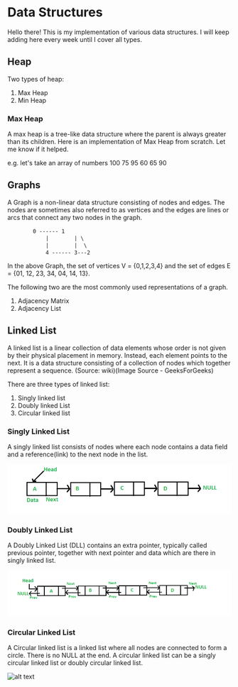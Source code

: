 # Data Structures

Hello there!
This is my implementation of various data structures. I will keep adding here every week until I cover all types.


## Heap
Two types of heap:

 1. Max Heap
 2. Min Heap

### Max Heap
A max heap is a tree-like data structure where the parent is always greater than its children. Here is an implementation of Max Heap from scratch. Let me know if it helped.

e.g. let's take an array of numbers
		100   75	 95	 60	 65	 90

## Graphs
A Graph is a non-linear data structure consisting of nodes and edges. The nodes are sometimes also referred 
to as vertices and the edges are lines or arcs that connect any two nodes in the graph.
  		
		    0 ------ 1
                |        | \
                |        |  \
                4 ------ 3---2

In the above Graph, the set of vertices V = {0,1,2,3,4} and the set of edges E = {01, 12, 23, 34, 04, 14, 13}.
 
The following two are the most commonly used representations of a graph. 
 1. Adjacency Matrix
 2. Adjacency List

## Linked List
A linked list is a linear collection of data elements whose order is not given by their physical placement in memory. Instead, each element points to the next.
It is a data structure consisting of a collection of nodes which together represent a sequence.
(Source: wiki)(Image Source - GeeksForGeeks)

There are three types of linked list:
 1. Singly linked list
 2. Doubly linked List
 3. Circular linked list

 ### Singly Linked List
 A singly linked list consists of nodes where each node contains a data field and a reference(link) to the next node in the list.

 ![alt text](https://github.com/TheAmandeepSingh/Images/blob/main/DataStructures/LinkedList/Linkedlist.png?raw=true)

 ### Doubly Linked List
 A Doubly Linked List (DLL) contains an extra pointer, typically called previous pointer, together with next pointer and data which are there in singly linked list.

 ![alt text](https://github.com/TheAmandeepSingh/Images/blob/main/DataStructures/LinkedList/DoublyLinkedList.png?raw=true)

 ### Circular Linked List
 A Circular linked list is a linked list where all nodes are connected to form a circle. There is no NULL at the end. A circular linked list can be a singly circular linked list or doubly circular linked list.

 ![alt text](https://github.com/TheAmandeepSingh/Images/blob/main/DataStructures/LinkedList/CircularLinkedList.png?raw=true)


		
